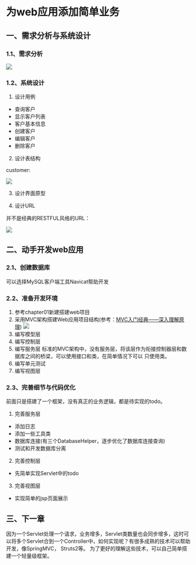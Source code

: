 # 为web应用添加简单业务

## 一、需求分析与系统设计

### 1.1、需求分析

![](http://p0zk0k5xl.bkt.clouddn.com/web-growth05.png)

### 1.2、系统设计

1. 设计用例
* 查询客户
* 显示客户列表
* 客户基本信息
* 创建客户
* 编辑客户
* 删除客户

2. 设计表结构

customer:

![](http://p0zk0k5xl.bkt.clouddn.com/web-growth06.png)

3. 设计界面原型

4. 设计URL

并不是经典的RESTFUL风格的URL：

![](http://p0zk0k5xl.bkt.clouddn.com/web-growth07.png)

## 二、动手开发web应用

### 2.1、创建数据库

可以选择MySQL客户端工具Navicat帮助开发

### 2.2、准备开发环境

1. 参考chapter01新建搭建web项目
2. 采用MVC架构搭建Web应用项目结构(参考：[MVC入门经典——深入理解原理](http://blog.csdn.net/a1036645146/article/details/51493959))
![](http://p0zk0k5xl.bkt.clouddn.com/web-growth08.png)
3. 编写模型层
4. 编写控制层
5. 编写服务层
标准的MVC架构中，没有服务层，将该层作为衔接控制器层和数据库之间的桥梁，可以使用接口和类，在简单情况下可以
只使用类。
6. 编写单元测试
7. 编写视图层

### 2.3、完善细节与代码优化

前面只是搭建了一个框架，没有真正的业务逻辑，都是待实现的todo。

1. 完善服务层
 
* 添加日志
* 添加一些工具类
* 数据库连接(有三个DatabaseHelper，逐步优化了数据库连接查询)
* 测试和开发数据库分离

2. 完善控制层

* 先简单实现Servlet中的todo

3. 完善视图层

* 实现简单的jsp页面展示

## 三、下一章

因为一个Servlet处理一个请求，业务增多，Servlet类数量也会同步增多，这时可以将多个Servlet合到一个Controller中，如何实现呢？有很多成熟的技术可以帮助开发，像SpringMVC， Struts2等。
为了更好的理解这些技术，可以自己简单搭建一个轻量级框架。









